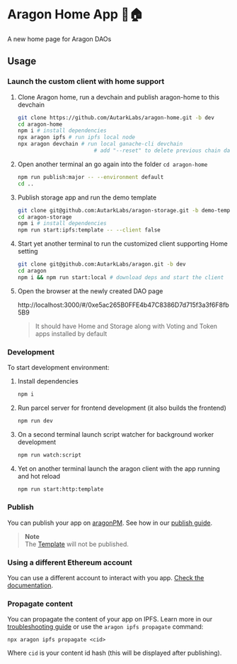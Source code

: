 # Aragon Home App 🦅🏠

A new home page for Aragon DAOs

## Usage

### Launch the custom client with home support

1. Clone Aragon home, run a devchain and publish aragon-home to this devchain

   ```sh
   git clone https://github.com/AutarkLabs/aragon-home.git -b dev
   cd aragon-home
   npm i # install dependencies
   npx aragon ipfs # run ipfs local node
   npx aragon devchain # run local ganache-cli devchain
                           # add "--reset" to delete previous chain data
   ```

2. Open another terminal an go again into the folder `cd aragon-home`

   ```sh
   npm run publish:major -- --environment default
   cd ..
   ```

3. Publish storage app and run the demo template

   ```sh
   git clone git@github.com:AutarkLabs/aragon-storage.git -b demo-template
   cd aragon-storage
   npm i # install dependencies
   npm run start:ipfs:template -- --client false
   ```

4. Start yet another terminal to run the customized client supporting Home setting

   ```sh
   git clone git@github.com:AutarkLabs/aragon.git -b dev
   cd aragon
   npm i && npm run start:local # download deps and start the client
   ```

5. Open the browser at the newly created DAO page

   http://localhost:3000/#/0xe5ac265B0FFE4b47C8386D7d715f3a3f6F8fb5B9

   > It should have Home and Storage along with Voting and Token apps installed by default

### Development

To start development environment:

1. Install dependencies

   ```sh
   npm i
   ```

2. Run parcel server for frontend development (it also builds the frontend)

   ```sh
   npm run dev
   ```

3. On a second terminal launch script watcher for background worker development

   ```sh
   npm run watch:script
   ```

4. Yet on another terminal launch the aragon client with the app running and hot reload

   ```sh
   npm run start:http:template
   ```

### Publish

You can publish your app on [aragonPM](https://hack.aragon.org/docs/apm). See how in our [publish guide](https://hack.aragon.org/docs/guides-publish).

> **Note**<br>
> The [Template](https://github.com/aragon/aragon-react-boilerplate/blob/master/contracts/Template.sol) will not be published.

### Using a different Ethereum account

You can use a different account to interact with you app. [Check the documentation](https://hack.aragon.org/docs/guides-faq#set-a-private-key).

### Propagate content

You can propagate the content of your app on IPFS. Learn more in our [troubleshooting guide](https://hack.aragon.org/docs/guides-faq#propagating-your-content-hash-through-ipfs) or use the `aragon ipfs propagate` command:

```
npx aragon ipfs propagate <cid>
```

Where `cid` is your content id hash (this will be displayed after publishing).
